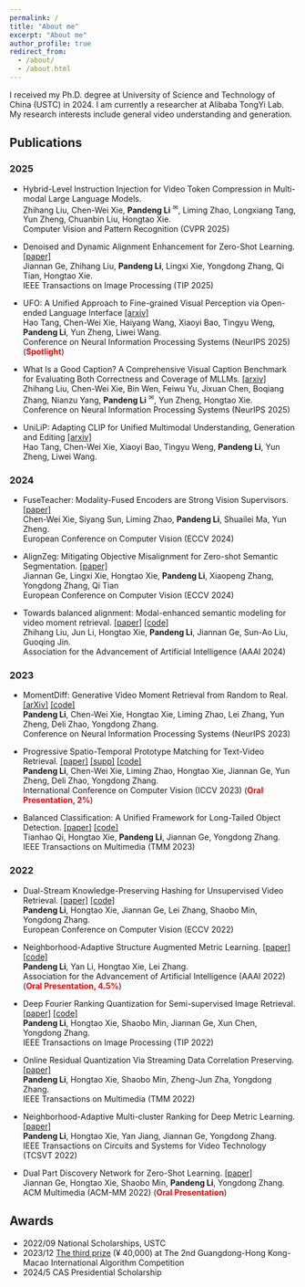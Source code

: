 ```yaml
---
permalink: /
title: "About me"
excerpt: "About me"
author_profile: true
redirect_from: 
  - /about/
  - /about.html
---
```



I received my Ph.D. degree at University of Science and Technology of China (USTC) in 2024.
I am currently a researcher at Alibaba TongYi Lab.
My research interests include general video understanding and generation.


## Publications

### 2025

* Hybrid-Level Instruction Injection for Video Token Compression in Multi-modal Large Language Models.    
Zhihang Liu, Chen-Wei Xie, <strong>Pandeng Li</strong> <sup>✉</sup>, Liming Zhao, Longxiang Tang, Yun Zheng, Chuanbin Liu, Hongtao Xie.   
Computer Vision and Pattern Recognition (CVPR 2025)

* Denoised and Dynamic Alignment Enhancement for Zero-Shot Learning. [[paper]](https://pubmed.ncbi.nlm.nih.gov/40031700/)   
Jiannan Ge, Zhihang Liu, <strong>Pandeng Li</strong>, Lingxi Xie, Yongdong Zhang, Qi Tian, Hongtao Xie.    
IEEE Transactions on Image Processing (TIP 2025)

* UFO: A Unified Approach to Fine-grained Visual Perception via Open-ended Language Interface [[arxiv]](https://arxiv.org/html/2503.01342v2)     
Hao Tang, Chen-Wei Xie, Haiyang Wang, Xiaoyi Bao, Tingyu Weng, <strong>Pandeng Li</strong>, Yun Zheng, Liwei Wang.   
Conference on Neural Information Processing Systems (NeurIPS 2025)   (<span style="color: red">**Spotlight**</span>)

* What Is a Good Caption? A Comprehensive Visual Caption Benchmark for Evaluating Both Correctness and Coverage of MLLMs.  [[arxiv]](https://arxiv.org/abs/2502.14914)     
Zhihang Liu, Chen-Wei Xie, Bin Wen, Feiwu Yu, Jixuan Chen, Boqiang Zhang, Nianzu Yang, <strong>Pandeng Li</strong> <sup>✉</sup>, Yun Zheng, Hongtao Xie.  
Conference on Neural Information Processing Systems (NeurIPS 2025)  

* UniLiP: Adapting CLIP for Unified Multimodal Understanding, Generation and Editing  [[arxiv]](https://arxiv.org/abs/2507.23278)     
Hao Tang, Chen-Wei Xie, Xiaoyi Bao, Tingyu Weng, <strong>Pandeng Li</strong>, Yun Zheng, Liwei Wang.  

### 2024

* FuseTeacher: Modality-Fused Encoders are Strong Vision Supervisors. [[paper]](https://link.springer.com/chapter/10.1007/978-3-031-73195-2_17)    
Chen-Wei Xie, Siyang Sun, Liming Zhao, <strong>Pandeng Li</strong>,  Shuailei Ma, Yun Zheng.   
European Conference on Computer Vision (ECCV 2024) 

* AlignZeg: Mitigating Objective Misalignment for Zero-shot Semantic Segmentation. [[paper]](https://link.springer.com/chapter/10.1007/978-3-031-72775-7_9)    
Jiannan Ge, Lingxi Xie, Hongtao Xie, <strong>Pandeng Li</strong>,  Xiaopeng Zhang, Yongdong Zhang, Qi Tian   
European Conference on Computer Vision (ECCV 2024) 

* Towards balanced alignment: Modal-enhanced semantic modeling for video moment retrieval. [[paper]](https://arxiv.org/abs/2312.12155) [[code]](https://github.com/lntzm/MESM)    
Zhihang Liu, Jun Li, Hongtao Xie, <strong>Pandeng Li</strong>, Jiannan Ge, Sun-Ao Liu, Guoqing Jin.   
Association for the Advancement of Artificial Intelligence (AAAI 2024) 


### 2023
* MomentDiff: Generative Video Moment Retrieval from Random to Real. [[arXiv]](https://arxiv.org/pdf/2307.02869) [[code]](https://github.com/IMCCretrieval/MomentDiff)  
<strong>Pandeng Li</strong>, Chen-Wei Xie, Hongtao Xie, Liming Zhao, Lei Zhang, Yun Zheng, Deli Zhao, Yongdong Zhang.  
Conference on Neural Information Processing Systems (NeurIPS 2023)  

* Progressive Spatio-Temporal Prototype Matching for Text-Video Retrieval. [[paper]](https://openaccess.thecvf.com/content/ICCV2023/papers/Li_Progressive_Spatio-Temporal_Prototype_Matching_for_Text-Video_Retrieval_ICCV_2023_paper.pdf) [[supp]](https://drive.google.com/file/d/1Tzah5iVFvHizZKf4rHcadpiWjt7TYewa/view?usp=drive_link) [[code]](https://github.com/IMCCretrieval/ProST)  
<strong>Pandeng Li</strong>, Chen-Wei Xie, Liming Zhao, Hongtao Xie, Jiannan Ge, Yun Zheng, Deli Zhao, Yongdong Zhang.  
International Conference on Computer Vision (ICCV 2023)  (<span style="color: red">**Oral Presentation, 2%**</span>)

* Balanced Classification: A Unified Framework for Long-Tailed Object Detection. [[paper]](https://arxiv.org/abs/2308.02213) [[code]](https://github.com/Tianhao-Qi/BACL)   
Tianhao Qi, Hongtao Xie, <strong>Pandeng Li</strong>, Jiannan Ge, Yongdong Zhang.   
IEEE Transactions on Multimedia (TMM 2023) 

### 2022
* Dual-Stream Knowledge-Preserving Hashing for Unsupervised Video Retrieval. [[paper]](https://www.ecva.net/papers/eccv_2022/papers_ECCV/papers/136740175.pdf) [[code]](https://github.com/IMCCretrieval/DKPH)   
<strong>Pandeng Li</strong>, Hongtao Xie, Jiannan Ge, Lei Zhang, Shaobo Min, Yongdong Zhang.   
European Conference on Computer Vision (ECCV 2022) 

* Neighborhood-Adaptive Structure Augmented Metric Learning. [[paper]](https://ojs.aaai.org/index.php/AAAI/article/view/20025/19784) [[code]](https://github.com/IMCCretrieval/NASA)  
<strong>Pandeng Li</strong>, Yan Li, Hongtao Xie, Lei Zhang.  
Association for the Advancement of Artificial Intelligence (AAAI 2022)  (<span style="color: red">**Oral Presentation, 4.5%**</span>)

* Deep Fourier Ranking Quantization for Semi-supervised Image Retrieval. [[paper]](https://ieeexplore.ieee.org/document/9881974/) [[code]](https://github.com/IMCCretrieval/DFRQ)   
<strong>Pandeng Li</strong>, Hongtao Xie, Shaobo Min, Jiannan Ge, Xun Chen, Yongdong Zhang.   
IEEE Transactions on Image Processing (TIP 2022)

* Online Residual Quantization Via Streaming Data Correlation Preserving. [[paper]](https://ieeexplore.ieee.org/document/9364714)  
<strong>Pandeng Li</strong>, Hongtao Xie, Shaobo Min, Zheng-Jun Zha, Yongdong Zhang.  
IEEE Transactions on Multimedia (TMM 2022)

* Neighborhood-Adaptive Multi-cluster Ranking for Deep Metric Learning. [[paper]](https://ieeexplore.ieee.org/document/9915612)    
<strong>Pandeng Li</strong>, Hongtao Xie, Yan Jiang, Jiannan Ge, Yongdong Zhang.   
IEEE Transactions on Circuits and Systems for Video Technology (TCSVT 2022)

* Dual Part Discovery Network for Zero-Shot Learning. [[paper]](https://dl.acm.org/doi/abs/10.1145/3503161.3547889)  
Jiannan Ge, Hongtao Xie, Shaobo Min, <strong>Pandeng Li</strong>, Yongdong Zhang.  
ACM Multimedia (ACM-MM 2022) 
(<span style="color: red">**Oral Presentation**</span>)

## Awards

* 2022/09 National Scholarships, USTC
* 2023/12 [The third prize](http://123.138.24.155:30080/org/pazhoulab/competition/area/64a77bed0890cb0bf38b0dfa/content/7) (¥ 40,000) at The 2nd Guangdong-Hong Kong-Macao International Algorithm Competition
* 2024/5 CAS Presidential Scholarship
  
